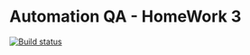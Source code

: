 # Automation QA - HomeWork 3
[![Build status](https://ci.appveyor.com/api/projects/status/jtyr41htkfgg18dp?svg=true)](https://ci.appveyor.com/project/alexkochutov/aqa-3)